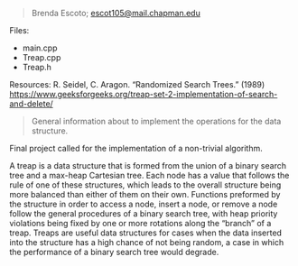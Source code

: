 > Brenda Escoto; 
> escot105@mail.chapman.edu

Files:
  - main.cpp
  - Treap.cpp
  - Treap.h
  

Resources:
  R. Seidel, C. Aragon. “Randomized Search Trees.” (1989)
  https://www.geeksforgeeks.org/treap-set-2-implementation-of-search-and-delete/
  

> General information about to implement the operations for the data structure.

Final project called for the implementation of a non-trivial algorithm. 

A treap is a data structure that is formed from the union of a binary search tree and a max-heap Cartesian tree. Each node has a value that follows the rule of one of these structures, which leads to the overall structure being more balanced than either of them on their own. Functions preformed by the structure in order to access a node, insert a node, or remove a node follow the general procedures of a binary search tree, with heap priority violations being fixed by one or more rotations along the “branch” of a treap. Treaps are useful data structures for cases when the data inserted into the structure has a high chance of not being random, a case in which the performance of a binary search tree would degrade. 
